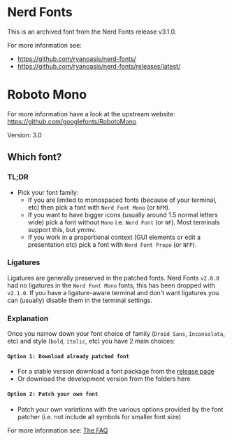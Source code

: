 # Nerd Fonts

This is an archived font from the Nerd Fonts release v3.1.0.

For more information see:
* https://github.com/ryanoasis/nerd-fonts/
* https://github.com/ryanoasis/nerd-fonts/releases/latest/

# Roboto Mono

For more information have a look at the upstream website: https://github.com/googlefonts/RobotoMono

Version: 3.0

## Which font?

### TL;DR

* Pick your font family:
  * If you are limited to monospaced fonts (because of your terminal, etc) then pick a font with `Nerd Font Mono` (or `NFM`).
  * If you want to have bigger icons (usually around 1.5 normal letters wide) pick a font without `Mono` i.e. `Nerd Font` (or `NF`). Most terminals support this, but ymmv.
  * If you work in a proportional context (GUI elements or edit a presentation etc) pick a font with `Nerd Font Propo` (or `NFP`).

### Ligatures

Ligatures are generally preserved in the patched fonts.
Nerd Fonts `v2.0.0` had no ligatures in the `Nerd Font Mono` fonts, this has been dropped with `v2.1.0`.
If you have a ligature-aware terminal and don't want ligatures you can (usually) disable them in the terminal settings.

### Explanation

Once you narrow down your font choice of family (`Droid Sans`, `Inconsolata`, etc) and style (`bold`, `italic`, etc) you have 2 main choices:

#### `Option 1: Download already patched font`

 * For a stable version download a font package from the [release page](https://github.com/ryanoasis/nerd-fonts/releases)
 * Or download the development version from the folders here

#### `Option 2: Patch your own font`

 * Patch your own variations with the various options provided by the font patcher (i.e. not include all symbols for smaller font size)

For more information see: [The FAQ](https://github.com/ryanoasis/nerd-fonts/wiki/FAQ-and-Troubleshooting#which-font)

[SIL-RFN]:http://scripts.sil.org/cms/scripts/page.php?item_id=OFL_web_fonts_and_RFNs#14cbfd4a

